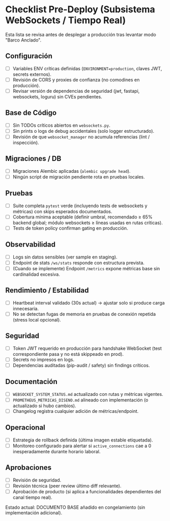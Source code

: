 # Checklist Pre-Deploy (Subsistema WebSockets / Tiempo Real)

Esta lista se revisa antes de desplegar a producción tras levantar modo "Barco Anclado".

## Configuración
- [ ] Variables ENV críticas definidas (`ENVIRONMENT=production`, claves JWT, secrets externos).
- [ ] Revisión de CORS y proxies de confianza (no comodines en producción).
- [ ] Revisar versión de dependencias de seguridad (jwt, fastapi, websockets, loguru) sin CVEs pendientes.

## Base de Código
- [ ] Sin TODOs críticos abiertos en `websockets.py`.
- [ ] Sin prints o logs de debug accidentales (solo logger estructurado).
- [ ] Revisión de que `websocket_manager` no acumula referencias (lint / inspección). 

## Migraciones / DB
- [ ] Migraciones Alembic aplicadas (`alembic upgrade head`).
- [ ] Ningún script de migración pendiente rota en pruebas locales.

## Pruebas
- [ ] Suite completa `pytest` verde (incluyendo tests de websockets y métricas) con skips esperados documentados.
- [ ] Cobertura mínima aceptable (definir umbral, recomendado ≥ 65% backend global; módulo websockets ≥ líneas usadas en rutas críticas).
- [ ] Tests de token policy confirman gating en producción.

## Observabilidad
- [ ] Logs sin datos sensibles (ver sample en staging).
- [ ] Endpoint de stats `/ws/stats` responde con estructura prevista.
- [ ] (Cuando se implemente) Endpoint `/metrics` expone métricas base sin cardinalidad excesiva.

## Rendimiento / Estabilidad
- [ ] Heartbeat interval validado (30s actual) → ajustar solo si produce carga innecesaria.
- [ ] No se detectan fugas de memoria en pruebas de conexión repetida (stress local opcional).

## Seguridad
- [ ] Token JWT requerido en producción para handshake WebSocket (test correspondiente pasa y no está skippeado en prod).
- [ ] Secrets no impresos en logs.
- [ ] Dependencias auditadas (pip-audit / safety) sin findings críticos.

## Documentación
- [ ] `WEBSOCKET_SYSTEM_STATUS.md` actualizado con rutas y métricas vigentes.
- [ ] `PROMETHEUS_METRICAS_DISENO.md` alineado con implementación (o actualizado si hubo cambios).
- [ ] Changelog registra cualquier adición de métricas/endpoint.

## Operacional
- [ ] Estrategia de rollback definida (última imagen estable etiquetada).
- [ ] Monitoreo configurado para alertar si `active_connections` cae a 0 inesperadamente durante horario laboral.

## Aprobaciones
- [ ] Revisión de seguridad.
- [ ] Revisión técnica (peer review último diff relevante).
- [ ] Aprobación de producto (si aplica a funcionalidades dependientes del canal tiempo real).

Estado actual: DOCUMENTO BASE añadido en congelamiento (sin implementación adicional).

